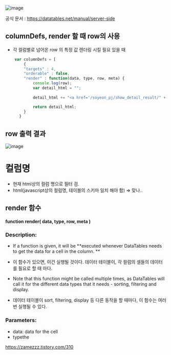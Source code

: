 ![image](https://user-images.githubusercontent.com/15938354/136945410-2d35c332-05e6-45a3-8302-204ed542f2e5.png)

공식 문서 : https://datatables.net/manual/server-side


## columnDefs, render 할 때 row의 사용 
- 각 컬럼별로 넘어온  row 의 특정 값 렌더링 시킬 필요 있을 때 
 
```javascript 
    var columnDefs = [
        {
        "targets" : 4,
        "orderable" : false,
        "render" : function(data, type, row, meta) {
            console.log(row);
            var detail_html = "";
            
            detail_html += "<a href='/soyeon_pj/show_detail_result/" + row["result_folder_name"] + "/NONE/Dynamic/'>CLICK</a>";

            return detail_html;
        }
      }
```
## row 출력 결과 
![image](https://user-images.githubusercontent.com/15938354/136940953-79842f0c-b880-4e6a-83fd-647c3c8b0ad1.png)


# 컬럼명
- 현재 html상의 컬럼 명으로 필터 검.
- html(javascript상의 컬럼명, 테이블의 스키마 일치 해야 함) => 맞나..

## render 함수
 
#### function render( data, type, row, meta )

### Description:
- If a function is given, it will be **executed whenever DataTables needs to get the data for a cell in the column. ** 
- 이 함수가 있으면, 이건 실행될 것이다. 데이터 테이블이, 각 컬럼의 셀들의 데이터를 필요로 할 때 마다. 
 
- Note that this function might be called multiple times, as DataTables will call it for the different data types that it needs - sorting, filtering and display.

- 데이터 테이블이 sort, filtering, display 등 다른 동작을 할 때마다, 이 함수는 여러 번 실행될 수 있다.

### Parameters:

- data: data for the cell 
- typethe 

https://zamezzz.tistory.com/310
